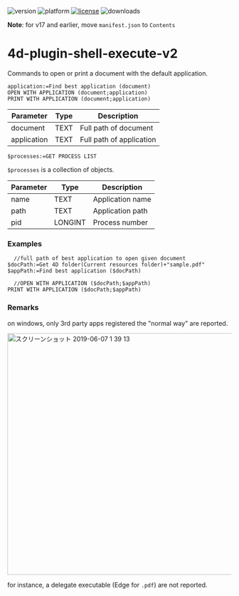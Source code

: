 ![version](https://img.shields.io/badge/version-17%2B-3E8B93)
![platform](https://img.shields.io/static/v1?label=platform&message=mac-intel%20|%20mac-arm%20|%20win-64&color=blue)
[![license](https://img.shields.io/github/license/miyako/4d-plugin-shell-execute-v2)](LICENSE)
![downloads](https://img.shields.io/github/downloads/miyako/4d-plugin-shell-execute-v2/total)

**Note**: for v17 and earlier, move `manifest.json` to `Contents`

# 4d-plugin-shell-execute-v2
 Commands to open or print a document with the default application.

```4d
application:=Find best application (document)
OPEN WITH APPLICATION (document;application)
PRINT WITH APPLICATION (document;application)
```

Parameter|Type|Description
------------|------------|----
document|TEXT|Full path of document
application|TEXT|Full path of application

```4d
$processes:=GET PROCESS LIST
```

`$processes` is a collection of objects.

Parameter|Type|Description
------------|------------|----
name|TEXT|Application name
path|TEXT|Application path
pid|LONGINT|Process number

### Examples

```4d
  //full path of best application to open given document
$docPath:=Get 4D folder(Current resources folder)+"sample.pdf"
$appPath:=Find best application ($docPath)

  //OPEN WITH APPLICATION ($docPath;$appPath)
PRINT WITH APPLICATION ($docPath;$appPath)
```

### Remarks

on windows, only 3rd party apps registered the "normal way" are reported.

<img width="542" alt="スクリーンショット 2019-06-07 1 39 13" src="https://user-images.githubusercontent.com/1725068/59051497-fb730780-88c7-11e9-93c7-fecd7ea042fc.png">

for instance, a delegate executable (Edge for ``.pdf``) are not reported.
